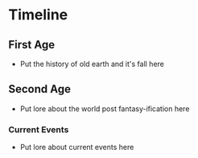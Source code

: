 # Timeline

## First Age

- Put the history of old earth and it's fall here

## Second Age

- Put lore about the world post fantasy-ification here

### Current Events

- Put lore about current events here
